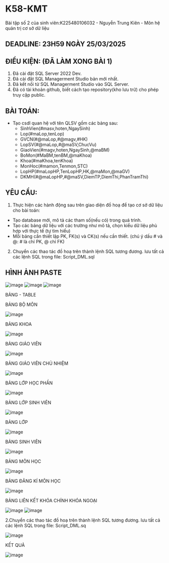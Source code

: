 # K58-KMT
Bài tập số 2 của sinh viên:K225480106032 - Nguyễn Trung Kiên - Môn hệ quản trị cơ sở dữ liệu
## DEADLINE: 23H59 NGÀY 25/03/2025

## ĐIỀU KIỆN: (ĐÃ LÀM XONG BÀI 1)
1. Đã cài đặt SQL Server 2022 Dev.
2. Đã cài đặt SQL Managerment Studio bản mới nhất.
3. Đã kết nối từ SQL Managerment Studio vào SQL Server.
4. Đã có tài khoản github, biết cách tạo repository(kho lưu trữ) cho phép truy cập public.

## BÀI TOÁN:
- Tạo csdl quan hệ với tên QLSV gồm các bảng sau:
  + SinhVien(#masv,hoten,NgaySinh)
  + Lop(#maLop,tenLop)
  + GVCN(#@maLop,#@magv,#HK)
  + LopSV(#@maLop,#@maSV,ChucVu)
  + GiaoVien(#magv,hoten,NgaySinh,@maBM)
  + BoMon(#MaBM,tenBM,@maKhoa)
  + Khoa(#maKhoa,tenKhoa)
  + MonHoc(#mamon,Tenmon,STC)
  + LopHP(#maLopHP,TenLopHP,HK,@maMon,@maGV)
  + DKMH(#@maLopHP,#@maSV,DiemTP,DiemThi,PhanTramThi)

## YÊU CẦU:
1. Thực hiện các hành động sau trên giao diện đồ hoạ để tạo cơ sở dữ liệu cho bài toán:
  + Tạo database mới, mô tả các tham số(nếu có) trong quá trình.
  + Tạo các bảng dữ liệu với các trường như mô tả, chọn kiểu dữ liệu phù hợp với thực tế (tự tìm hiểu)
  + Mỗi bảng cần thiết lập PK, FK(s) và CK(s) nếu cần thiết. (chú ý dấu # và @: # là chỉ PK, @ chỉ FK)
2. Chuyển các thao tác đồ hoạ trên thành lệnh SQL tương đương. lưu tất cả các lệnh SQL trong file: Script_DML.sql
## HÌNH ẢNH PASTE 
![image](https://github.com/user-attachments/assets/75d47975-c89d-4a76-a570-74d459c29e57)
![image](https://github.com/user-attachments/assets/1d8fae93-95b6-49c6-9b01-23af78e604b9)
![image](https://github.com/user-attachments/assets/ca8ea7a0-0a2b-4010-b116-3a92ed997941)

BẢNG - TABLE

BẢNG BỘ MÔN

![image](https://github.com/user-attachments/assets/361b3a1b-58a9-4c10-9941-19151662ca8a)

BẢNG KHOA

![image](https://github.com/user-attachments/assets/585d84d2-9000-4517-a279-b28307b27643)

BẢNG GIÁO VIÊN

![image](https://github.com/user-attachments/assets/132d7466-f06b-4291-82a9-c47a7a68a0b5)

BẢNG GIÁO VIÊN CHỦ NHIỆM

![image](https://github.com/user-attachments/assets/1c652ae2-325c-43d5-8ba8-83d5f6205b77)

BẢNG LỚP HỌC PHẦN 

![image](https://github.com/user-attachments/assets/393e3ed3-4dae-4b16-a0cf-60f2044f1cb6)

BẢNG LỚP SINH VIÊN

![image](https://github.com/user-attachments/assets/62d0ef36-3d54-48c1-95c3-17cd3bebed29)

BẢNG LỚP

![image](https://github.com/user-attachments/assets/32398f41-0dc3-43f6-9726-7ad02e5719ce)

BẢNG SINH VIÊN

![image](https://github.com/user-attachments/assets/21f4b5f7-2355-4f8f-acbd-156805826e48)

BẢNG MÔN HỌC

![image](https://github.com/user-attachments/assets/4b57f5c9-87e0-42f3-b5fe-0b9a45523608)

BẢNG ĐĂNG KÍ MÔN HỌC 

![image](https://github.com/user-attachments/assets/36f45bda-f18b-4684-a589-732e40828fda)

BẢNG LIÊN KẾT KHÓA CHÍNH KHÓA NGOẠI 

![image](https://github.com/user-attachments/assets/7b52aab1-155f-4f00-ad01-40394bcbffa2)
![image](https://github.com/user-attachments/assets/c649603a-8e21-4949-bd6b-69c308ce29fe)

2.Chuyển các thao tác đồ hoạ trên thành lệnh SQL tương đương. lưu tất cả các lệnh SQL trong file: Script_DML.sq

![image](https://github.com/user-attachments/assets/a2e1a829-a4a4-4c4d-83b2-e0ef9c3c1156)

KẾT QUẢ

![image](https://github.com/user-attachments/assets/69f55a98-727b-4768-84bc-149cd5995900)


















